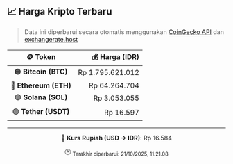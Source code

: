 

<!-- HARGA_KRIPTO -->
## 📈 Harga Kripto Terbaru

> Data ini diperbarui secara otomatis menggunakan [CoinGecko API](https://www.coingecko.com/) dan [exchangerate.host](https://exchangerate.host/)

<div align="center">

| 🪙 Token | 💰 Harga (IDR) |
|:------:|---------------:|
| 🟠 **Bitcoin (BTC)**   | Rp 1.795.621.012 |
| 🔵 **Ethereum (ETH)**  | Rp 64.264.704 |
| 🟣 **Solana (SOL)**    | Rp 3.053.055 |
| 🟢 **Tether (USDT)**   | Rp 16.597 |

---

💱 **Kurs Rupiah (USD → IDR)**: Rp 16.584

🕒 <sub>Terakhir diperbarui: 21/10/2025, 11.21.08</sub>

</div>
<!-- /HARGA_KRIPTO -->